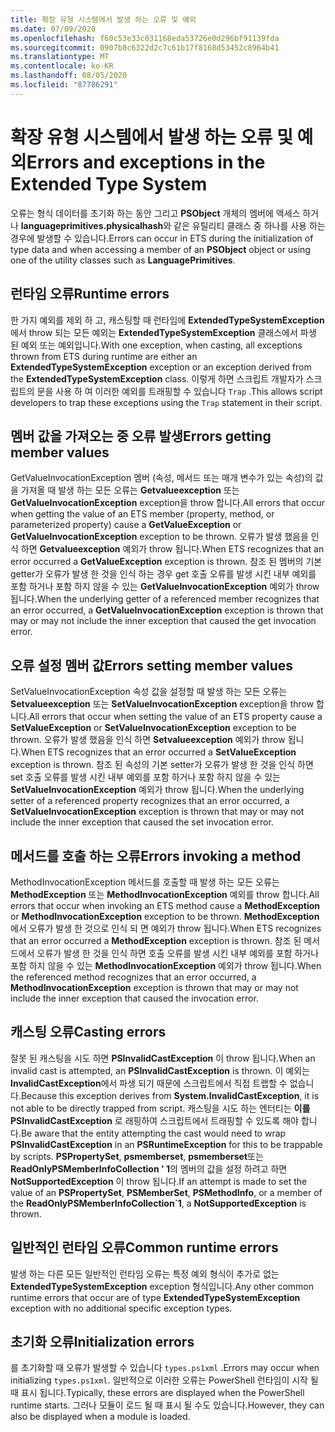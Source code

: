 ```yaml
---
title: 확장 유형 시스템에서 발생 하는 오류 및 예외
ms.date: 07/09/2020
ms.openlocfilehash: f60c53e33c031168eda53726e0d296bf91139fda
ms.sourcegitcommit: 0907b8c6322d2c7c61b17f8168d53452c8964b41
ms.translationtype: MT
ms.contentlocale: ko-KR
ms.lasthandoff: 08/05/2020
ms.locfileid: "87786291"
---
```

# <a name="errors-and-exceptions-in-the-extended-type-system"></a><span data-ttu-id="b9cf8-102">확장 유형 시스템에서 발생 하는 오류 및 예외</span><span class="sxs-lookup"><span data-stu-id="b9cf8-102">Errors and exceptions in the Extended Type System</span></span>

<span data-ttu-id="b9cf8-103">오류는 형식 데이터를 초기화 하는 동안 그리고 **PSObject** 개체의 멤버에 액세스 하거나 **languageprimitives.physicalhash**와 같은 유틸리티 클래스 중 하나를 사용 하는 경우에 발생할 수 있습니다.</span><span class="sxs-lookup"><span data-stu-id="b9cf8-103">Errors can occur in ETS during the initialization of type data and when accessing a member of an **PSObject** object or using one of the utility classes such as **LanguagePrimitives**.</span></span>

## <a name="runtime-errors"></a><span data-ttu-id="b9cf8-104">런타임 오류</span><span class="sxs-lookup"><span data-stu-id="b9cf8-104">Runtime errors</span></span>

<span data-ttu-id="b9cf8-105">한 가지 예외를 제외 하 고, 캐스팅할 때 런타임에 **ExtendedTypeSystemException** 에서 throw 되는 모든 예외는 **ExtendedTypeSystemException** 클래스에서 파생 된 예외 또는 예외입니다.</span><span class="sxs-lookup"><span data-stu-id="b9cf8-105">With one exception, when casting, all exceptions thrown from ETS during runtime are either an **ExtendedTypeSystemException** exception or an exception derived from the **ExtendedTypeSystemException** class.</span></span> <span data-ttu-id="b9cf8-106">이렇게 하면 스크립트 개발자가 스크립트의 문을 사용 하 여 이러한 예외를 트래핑할 수 있습니다 `Trap` .</span><span class="sxs-lookup"><span data-stu-id="b9cf8-106">This allows script developers to trap these exceptions using the `Trap` statement in their script.</span></span>

## <a name="errors-getting-member-values"></a><span data-ttu-id="b9cf8-107">멤버 값을 가져오는 중 오류 발생</span><span class="sxs-lookup"><span data-stu-id="b9cf8-107">Errors getting member values</span></span>

<span data-ttu-id="b9cf8-108">GetValueInvocationException 멤버 (속성, 메서드 또는 매개 변수가 있는 속성)의 값을 가져올 때 발생 하는 모든 오류는 **Getvalueexception** 또는 **GetValueInvocationException** exception을 throw 합니다.</span><span class="sxs-lookup"><span data-stu-id="b9cf8-108">All errors that occur when getting the value of an ETS member (property, method, or parameterized property) cause a **GetValueException** or **GetValueInvocationException** exception to be thrown.</span></span>
<span data-ttu-id="b9cf8-109">오류가 발생 했음을 인식 하면 **Getvalueexception** 예외가 throw 됩니다.</span><span class="sxs-lookup"><span data-stu-id="b9cf8-109">When ETS recognizes that an error occurred a **GetValueException** exception is thrown.</span></span> <span data-ttu-id="b9cf8-110">참조 된 멤버의 기본 getter가 오류가 발생 한 것을 인식 하는 경우 get 호출 오류를 발생 시킨 내부 예외를 포함 하거나 포함 하지 않을 수 있는 **GetValueInvocationException** 예외가 throw 됩니다.</span><span class="sxs-lookup"><span data-stu-id="b9cf8-110">When the underlying getter of a referenced member recognizes that an error occurred, a **GetValueInvocationException** exception is thrown that may or may not include the inner exception that caused the get invocation error.</span></span>

## <a name="errors-setting-member-values"></a><span data-ttu-id="b9cf8-111">오류 설정 멤버 값</span><span class="sxs-lookup"><span data-stu-id="b9cf8-111">Errors setting member values</span></span>

<span data-ttu-id="b9cf8-112">SetValueInvocationException 속성 값을 설정할 때 발생 하는 모든 오류는 **Setvalueexception** 또는 **SetValueInvocationException** exception을 throw 합니다.</span><span class="sxs-lookup"><span data-stu-id="b9cf8-112">All errors that occur when setting the value of an ETS property cause a **SetValueException** or **SetValueInvocationException** exception to be thrown.</span></span> <span data-ttu-id="b9cf8-113">오류가 발생 했음을 인식 하면 **Setvalueexception** 예외가 throw 됩니다.</span><span class="sxs-lookup"><span data-stu-id="b9cf8-113">When ETS recognizes that an error occurred a **SetValueException** exception is thrown.</span></span> <span data-ttu-id="b9cf8-114">참조 된 속성의 기본 setter가 오류가 발생 한 것을 인식 하면 set 호출 오류를 발생 시킨 내부 예외를 포함 하거나 포함 하지 않을 수 있는 **SetValueInvocationException** 예외가 throw 됩니다.</span><span class="sxs-lookup"><span data-stu-id="b9cf8-114">When the underlying setter of a referenced property recognizes that an error occurred, a **SetValueInvocationException** exception is thrown that may or may not include the inner exception that caused the set invocation error.</span></span>

## <a name="errors-invoking-a-method"></a><span data-ttu-id="b9cf8-115">메서드를 호출 하는 오류</span><span class="sxs-lookup"><span data-stu-id="b9cf8-115">Errors invoking a method</span></span>

<span data-ttu-id="b9cf8-116">MethodInvocationException 메서드를 호출할 때 발생 하는 모든 오류는 **MethodException** 또는 **MethodInvocationException** 예외를 throw 합니다.</span><span class="sxs-lookup"><span data-stu-id="b9cf8-116">All errors that occur when invoking an ETS method cause a **MethodException** or **MethodInvocationException** exception to be thrown.</span></span> <span data-ttu-id="b9cf8-117">**MethodException** 에서 오류가 발생 한 것으로 인식 되 면 예외가 throw 됩니다.</span><span class="sxs-lookup"><span data-stu-id="b9cf8-117">When ETS recognizes that an error occurred a **MethodException** exception is thrown.</span></span> <span data-ttu-id="b9cf8-118">참조 된 메서드에서 오류가 발생 한 것을 인식 하면 호출 오류를 발생 시킨 내부 예외를 포함 하거나 포함 하지 않을 수 있는 **MethodInvocationException** 예외가 throw 됩니다.</span><span class="sxs-lookup"><span data-stu-id="b9cf8-118">When the referenced method recognizes that an error occurred, a **MethodInvocationException** exception is thrown that may or may not include the inner exception that caused the invocation error.</span></span>

## <a name="casting-errors"></a><span data-ttu-id="b9cf8-119">캐스팅 오류</span><span class="sxs-lookup"><span data-stu-id="b9cf8-119">Casting errors</span></span>

<span data-ttu-id="b9cf8-120">잘못 된 캐스팅을 시도 하면 **PSInvalidCastException** 이 throw 됩니다.</span><span class="sxs-lookup"><span data-stu-id="b9cf8-120">When an invalid cast is attempted, an **PSInvalidCastException** is thrown.</span></span> <span data-ttu-id="b9cf8-121">이 예외는 **InvalidCastException**에서 파생 되기 때문에 스크립트에서 직접 트랩할 수 없습니다.</span><span class="sxs-lookup"><span data-stu-id="b9cf8-121">Because this exception derives from **System.InvalidCastException**, it is not able to be directly trapped from script.</span></span> <span data-ttu-id="b9cf8-122">캐스팅을 시도 하는 엔터티는 **이를** **PSInvalidCastException** 로 래핑하여 스크립트에서 트래핑할 수 있도록 해야 합니다.</span><span class="sxs-lookup"><span data-stu-id="b9cf8-122">Be aware that the entity attempting the cast would need to wrap **PSInvalidCastException** in an **PSRuntimeException** for this to be trappable by scripts.</span></span> <span data-ttu-id="b9cf8-123">**PSPropertySet**, **psmemberset**, **psmemberset**또는 **ReadOnlyPSMemberInfoCollection ' 1**의 멤버의 값을 설정 하려고 하면 **NotSupportedException** 이 throw 됩니다.</span><span class="sxs-lookup"><span data-stu-id="b9cf8-123">If an attempt is made to set the value of an **PSPropertySet**, **PSMemberSet**, **PSMethodInfo**, or a member of the **ReadOnlyPSMemberInfoCollection\`1**, a **NotSupportedException** is thrown.</span></span>

## <a name="common-runtime-errors"></a><span data-ttu-id="b9cf8-124">일반적인 런타임 오류</span><span class="sxs-lookup"><span data-stu-id="b9cf8-124">Common runtime errors</span></span>

<span data-ttu-id="b9cf8-125">발생 하는 다른 모든 일반적인 런타임 오류는 특정 예외 형식이 추가로 없는 **ExtendedTypeSystemException** exception 형식입니다.</span><span class="sxs-lookup"><span data-stu-id="b9cf8-125">Any other common runtime errors that occur are of type **ExtendedTypeSystemException** exception with no additional specific exception types.</span></span>

## <a name="initialization-errors"></a><span data-ttu-id="b9cf8-126">초기화 오류</span><span class="sxs-lookup"><span data-stu-id="b9cf8-126">Initialization errors</span></span>

<span data-ttu-id="b9cf8-127">를 초기화할 때 오류가 발생할 수 있습니다 `types.ps1xml` .</span><span class="sxs-lookup"><span data-stu-id="b9cf8-127">Errors may occur when initializing `types.ps1xml`.</span></span> <span data-ttu-id="b9cf8-128">일반적으로 이러한 오류는 PowerShell 런타임이 시작 될 때 표시 됩니다.</span><span class="sxs-lookup"><span data-stu-id="b9cf8-128">Typically, these errors are displayed when the PowerShell runtime starts.</span></span> <span data-ttu-id="b9cf8-129">그러나 모듈이 로드 될 때 표시 될 수도 있습니다.</span><span class="sxs-lookup"><span data-stu-id="b9cf8-129">However, they can also be displayed when a module is loaded.</span></span>
